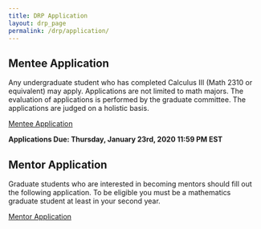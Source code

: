 ```yaml
---
title: DRP Application 
layout: drp_page
permalink: /drp/application/
---
```


<h2 class="mb-3">Mentee Application</h2>

Any undergraduate student who has completed Calculus III (Math 2310 or equivalent)
may apply. Applications are not limited to math majors. The evaluation
of applications is performed by the graduate committee. The
applications are judged on a holistic basis.

[Mentee Application](https://docs.google.com/forms/d/e/1FAIpQLSfsgAnNdCqnyB0KkBecBYokQ8yKncX2LAEEynZ5gUTD8HC_rQ/viewform?usp=sf_link)

**Applications Due: Thursday, January 23rd, 2020 11:59 PM EST**

<h2 class="mb-3">Mentor Application</h2>

Graduate students who are interested in becoming mentors should fill
out the following application. To be eligible you must be a
mathematics graduate student at least in your second year.

[Mentor Application](https://docs.google.com/forms/d/e/1FAIpQLSfNICCQcA5S7Enge5R9FN16nh5xYkbWuvZS04QzS5W0pM4K5Q/viewform?usp=sf_link)
